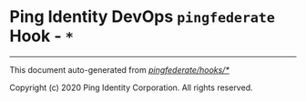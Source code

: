 
# Ping Identity DevOps `pingfederate` Hook - `*`

---
This document auto-generated from _[pingfederate/hooks/*](https://github.com/pingidentity/pingidentity-docker-builds/blob/master/pingfederate/hooks/*)_

Copyright (c)  2020 Ping Identity Corporation. All rights reserved.
